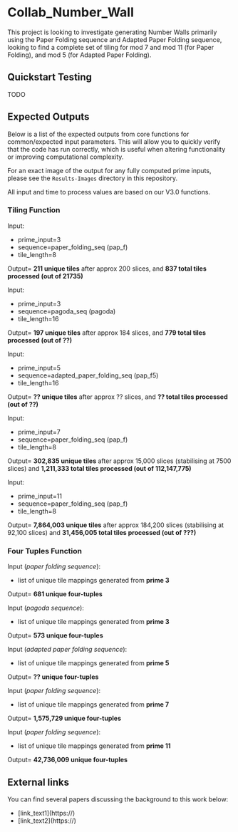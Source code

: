 # Collab_Number_Wall
This project is looking to investigate generating Number Walls primarily using
the Paper Folding sequence and Adapted Paper Folding sequence, looking to find a complete set of tiling for mod 7 and mod 11 (for Paper Folding), and mod 5 (for Adapted Paper Folding).

## Quickstart Testing
TODO

## Expected Outputs
Below is a list of the expected outputs from core functions for common/expected
input parameters. This will allow you to quickly verify that the code has run correctly,
which is useful when altering functionality or improving computational complexity.

For an exact image of the output for any fully computed prime inputs, please see the
`Results-Images` directory in this repository.

All input and time to process values are based on our V3.0 functions.

### Tiling Function
Input:
- prime_input=3
- sequence=paper_folding_seq (pap_f)
- tile_length=8

Output= **211 unique tiles** after approx 200 slices, and **837 total tiles processed (out of 21735)**

Input:
- prime_input=3
- sequence=pagoda_seq (pagoda)
- tile_length=16

Output= **197 unique tiles** after approx 184 slices, and **779 total tiles processed (out of ??)**

Input:
- prime_input=5
- sequence=adapted_paper_folding_seq (pap_f5)
- tile_length=16

Output= **?? unique tiles** after approx ?? slices, and **?? total tiles processed (out of ??)**

Input:
- prime_input=7
- sequence=paper_folding_seq (pap_f)
- tile_length=8

Output= **302,835 unique tiles** after approx 15,000 slices (stabilising at 7500 slices)
and **1,211,333 total tiles processed (out of 112,147,775)**

Input:
- prime_input=11
- sequence=paper_folding_seq (pap_f)
- tile_length=8

Output= **7,864,003 unique tiles** after approx 184,200 slices (stabilising at 92,100 slices)
and **31,456,005 total tiles processed (out of ???)**

### Four Tuples Function
Input (*paper folding sequence*):
- list of unique tile mappings generated from **prime 3**

Output= **681 unique four-tuples**

Input (*pagoda sequence*):
- list of unique tile mappings generated from **prime 3**

Output= **573 unique four-tuples**

Input (*adapted paper folding sequence*):
- list of unique tile mappings generated from **prime 5**

Output= **?? unique four-tuples**

Input (*paper folding sequence*):
- list of unique tile mappings generated from **prime 7**

Output= **1,575,729 unique four-tuples**

Input (*paper folding sequence*):
- list of unique tile mappings generated from **prime 11**

Output= **42,736,009 unique four-tuples**

## External links
You can find several papers discussing the background to this work below:
- [link_text1](https://<add a link here>)
- [link_text2](https://<add another link here>)

